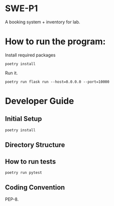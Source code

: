# SWE-P1
A booking system + inventory for lab.

# How to run the program:
Install required packages
```
poetry install
```
Run it.
``` 
poetry run flask run --host=0.0.0.0 --port=10000
```

# Developer Guide

## Initial Setup
```
poetry install
```
## Directory Structure

## How to run tests
```
poetry run pytest
```

## Coding Convention
PEP-8. 
